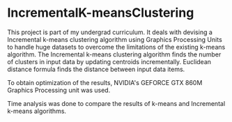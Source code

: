 # IncrementalK-meansClustering

This project is part of my undergrad curriculum.
It deals with devising a Incremental k-means clustering algorithm using Graphics Processing Units to handle huge datasets to overcome the limitations of the existing k-means algorithm. The Incremental k-means clustering algorithm finds the number of clusters in input data by updating centroids incrementally. Euclidean distance formula finds the distance between input data items. 

To obtain optimization of the results, NVIDIA's GEFORCE GTX 860M Graphics Processing unit was used. 

Time analysis was done to compare the results of k-means and Incremental k-means algorithms.
